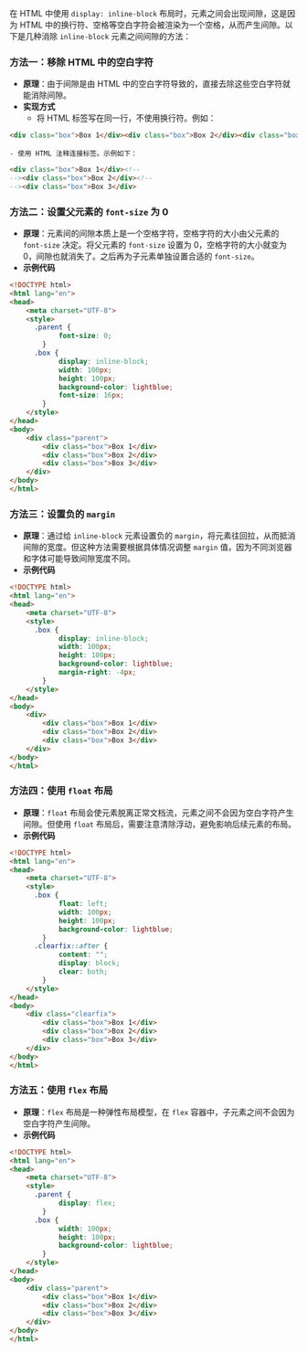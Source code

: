 在 HTML 中使用 `display: inline-block` 布局时，元素之间会出现间隙，这是因为 HTML 中的换行符、空格等空白字符会被渲染为一个空格，从而产生间隙。以下是几种消除 `inline-block` 元素之间间隙的方法：

### 方法一：移除 HTML 中的空白字符
- **原理**：由于间隙是由 HTML 中的空白字符导致的，直接去除这些空白字符就能消除间隙。
- **实现方式**
    - 将 HTML 标签写在同一行，不使用换行符。例如：
```html
<div class="box">Box 1</div><div class="box">Box 2</div><div class="box">Box 3</div>
```
    - 使用 HTML 注释连接标签。示例如下：
```html
<div class="box">Box 1</div><!--
--><div class="box">Box 2</div><!--
--><div class="box">Box 3</div>
```

### 方法二：设置父元素的 `font-size` 为 0
- **原理**：元素间的间隙本质上是一个空格字符，空格字符的大小由父元素的 `font-size` 决定。将父元素的 `font-size` 设置为 0，空格字符的大小就变为 0，间隙也就消失了。之后再为子元素单独设置合适的 `font-size`。
- **示例代码**
```html
<!DOCTYPE html>
<html lang="en">
<head>
    <meta charset="UTF-8">
    <style>
      .parent {
            font-size: 0;
        }
      .box {
            display: inline-block;
            width: 100px;
            height: 100px;
            background-color: lightblue;
            font-size: 16px;
        }
    </style>
</head>
<body>
    <div class="parent">
        <div class="box">Box 1</div>
        <div class="box">Box 2</div>
        <div class="box">Box 3</div>
    </div>
</body>
</html>
```

### 方法三：设置负的 `margin`
- **原理**：通过给 `inline-block` 元素设置负的 `margin`，将元素往回拉，从而抵消间隙的宽度。但这种方法需要根据具体情况调整 `margin` 值，因为不同浏览器和字体可能导致间隙宽度不同。
- **示例代码**
```html
<!DOCTYPE html>
<html lang="en">
<head>
    <meta charset="UTF-8">
    <style>
      .box {
            display: inline-block;
            width: 100px;
            height: 100px;
            background-color: lightblue;
            margin-right: -4px;
        }
    </style>
</head>
<body>
    <div>
        <div class="box">Box 1</div>
        <div class="box">Box 2</div>
        <div class="box">Box 3</div>
    </div>
</body>
</html>
```

### 方法四：使用 `float` 布局
- **原理**：`float` 布局会使元素脱离正常文档流，元素之间不会因为空白字符产生间隙。但使用 `float` 布局后，需要注意清除浮动，避免影响后续元素的布局。
- **示例代码**
```html
<!DOCTYPE html>
<html lang="en">
<head>
    <meta charset="UTF-8">
    <style>
      .box {
            float: left;
            width: 100px;
            height: 100px;
            background-color: lightblue;
        }
      .clearfix::after {
            content: "";
            display: block;
            clear: both;
        }
    </style>
</head>
<body>
    <div class="clearfix">
        <div class="box">Box 1</div>
        <div class="box">Box 2</div>
        <div class="box">Box 3</div>
    </div>
</body>
</html>
```

### 方法五：使用 `flex` 布局
- **原理**：`flex` 布局是一种弹性布局模型，在 `flex` 容器中，子元素之间不会因为空白字符产生间隙。
- **示例代码**
```html
<!DOCTYPE html>
<html lang="en">
<head>
    <meta charset="UTF-8">
    <style>
      .parent {
            display: flex;
        }
      .box {
            width: 100px;
            height: 100px;
            background-color: lightblue;
        }
    </style>
</head>
<body>
    <div class="parent">
        <div class="box">Box 1</div>
        <div class="box">Box 2</div>
        <div class="box">Box 3</div>
    </div>
</body>
</html>
``` 